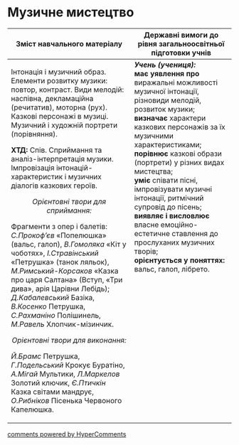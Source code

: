 <div id="hypercomments_widget" class="js-hypercomments-widget invisible"></div>

Музичне мистецтво
=============================================

<table>
<thead>
  <tr>
    <th width="55%" align="center">Зміст навчального матеріалу</th>
    <th width="45%" align="center">Державні вимоги до рівня загальноосвітньої підготовки учнів</th>
  </tr>
</thead>
<tbody>
  <tr>
    <td width="55%" style="vertical-align:top !important;">
<p>Інтонація і музичний образ. Елементи розвитку  музики: повтор, контраст. Види  мелодій: наспівна, декламаційна (речитатив), моторна (рух). Казкові персонажі в музиці. Музичний і художній портрети (порівняння).</p>
<p><b>ХТД:</b> Спів. Сприймання та аналіз-інтерпретація музики. Імпровізація інтонацій-характеристик і музичних діалогів казкових героїв.</p> 
<center><i>Орієнтовні твори для сприймання:</i></center>
<p>Фрагменти з опер і балетів: <i>С.Прокоф’єв</i> «Попелюшка» (вальс, галоп), <i>В.Гомоляка</i> «Кіт у чоботях», <i>І.Стравінський</i> «Петрушка» (танок ляльок), <i>М.Римський-Корсаков</i> «Казка про царя Салтана» (Вступ, «Три дива», арія Царівни Лебідь); <i>Д.Кабалевський</i> Базіка, <i>В.Косенко</i> Петрушка, <i>С.Рахманіно</i> Полішинель, <i>М.Равель</i> Хлопчик-мізинчик.</p>
<center><i>Орієнтовні твори для виконання:</i></center>
<p><i>Й.Брамс</i> Петрушка, <i>Г.Подельський</i> Крокує Буратіно, <i>А.Мігай</i> Мультики, <i>Л.Маркелов</i> Золотий ключик, <i>Є.Птичкін</i> Казка світами мандрує, <i>О.Рибніков</i>  Пісенька Червоного Капелюшка.</p>
	</td>
<td width="45%" style="vertical-align:top !important;"><b><i>Учень (учениця):</i></b><br>
<b>має уявлення про</b> виражальні можливості музичної інтонації, різновиди мелодій, розвиток музики;<br>
<b>визначає</b> характери казкових персонажів за їх музичними характеристиками;<br>
<b>порівнює</b> казкові образи (портрети) у різних видах мистецтва;<br>
<b>уміє</b> співати пісні, імпровізувати музичні інтонації, ритмічний супровід до пісень;<br>
<b>виявляє і висловлює </b> власне емоційно-естетичне ставлення до прослуханих музичних творів;<br>
<b>орієнтується у поняттях:</b> вальс, галоп, лібрето.<br>
</td>
	</tr>
</tbody>
</table>

<div class="js-hypercomments-container">
<a href="http://hypercomments.com" class="hc-link" title="comments widget">comments powered by HyperComments</a>
</div>